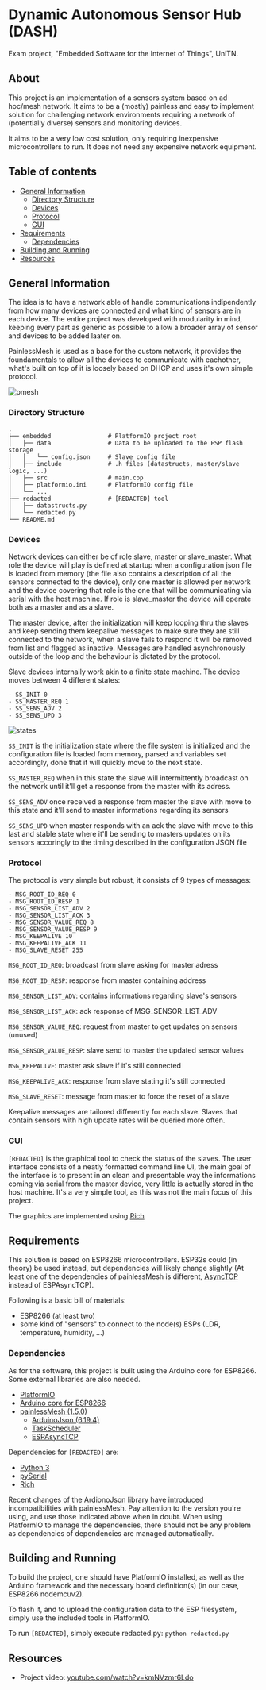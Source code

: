 # Dynamic Autonomous Sensor Hub (DASH)

Exam project, "Embedded Software for the Internet of Things", UniTN.

## About

This project is an implementation of a sensors system based on ad hoc/mesh network. It aims to be a (mostly) painless and easy to implement solution for challenging network environments requiring a network of (potentially diverse) sensors and monitoring devices.

It aims to be a very low cost solution, only requiring inexpensive microcontrollers to run. It does not need any expensive network equipment.

## Table of contents

* [General Information](#general-information)
    * [Directory Structure](#directory-structure)
    * [Devices](#devices)
    * [Protocol](#protocol)
    * [GUI](#gui)
* [Requirements](#requirements)
    * [Dependencies](#dependencies)
* [Building and Running](#building-and-running)
* [Resources](#resources)

## General Information

The idea is to have a network able of handle communications indipendently from how many devices are connected and what kind of sensors are in each device. The entire project was developed with modularity in mind, keeping every part as generic as possible to allow a broader array of sensor and devices to be added laater on.

PainlessMesh is used as a base for the custom network, it provides the foundamentals to allow all the devices to communicate with eachother, what's built on top of it is loosely based on DHCP and uses it's own simple protocol.

![pmesh](https://raw.githubusercontent.com/MarcoKeppel/IoT2021/main/readme/ESP-MESH-painlessMesh-basic-example-ESP32-ESP8266.webp)

### Directory Structure

```
.
├── embedded                # PlatformIO project root
│   ├── data                # Data to be uploaded to the ESP flash storage
│   │   └── config.json     # Slave config file
│   ├── include             # .h files (datastructs, master/slave logic, ...)
│   ├── src                 # main.cpp
│   ├── platformio.ini      # PlatformIO config file
│   └── ...
├── redacted                # [REDACTED] tool
│   ├── datastructs.py
│   └── redacted.py
└── README.md
```

### Devices
Network devices can either be of role slave,  master or slave_master. What role the device will play is defined at startup when a configuration json file is loaded from memory (the file also contains a description of all the sensors connected to the device), only one master is allowed per network and the device covering that role is the one that will be communicating via serial with the host machine. If role is slave_master the device will operate both as a master and as a slave.

The master device, after the initialization will keep looping thru the slaves and keep sending them keepalive messages to make sure they are still connected to the network, when a slave fails to respond it will be removed from list and flagged as inactive.
Messages are handled asynchronously outside of the loop and the behaviour is dictated by the protocol.

Slave devices internally work akin to a finite state machine. The device moves between 4 different states:
```
- SS_INIT 0
- SS_MASTER_REQ 1
- SS_SENS_ADV 2 
- SS_SENS_UPD 3
```

![states](https://github.com/MarcoKeppel/IoT2021/blob/main/readme/Screenshot%20from%202023-02-22%2019-06-20.png)

```SS_INIT``` is the initialization state where the file system is initialized and the configuration file is loaded from memory, parsed and variables set accordingly, done that it will quickly move to the next state.

```SS_MASTER_REQ``` when in this state the slave will intermittently broadcast on the network until it'll get a response from the master with its adress.

```SS_SENS_ADV``` once received a response from master the slave with move to this state and it'll send to master informations regarding its sensors

```SS_SENS_UPD``` when master responds with an ack the slave with move to this last and stable state where it'll be sending to masters updates on its sensors accoringly to the timing described in the configuration JSON file

### Protocol
The protocol is very simple but robust, it consists of 9 types of messages:

```
- MSG_ROOT_ID_REQ 0
- MSG_ROOT_ID_RESP 1
- MSG_SENSOR_LIST_ADV 2 
- MSG_SENSOR_LIST_ACK 3
- MSG_SENSOR_VALUE_REQ 8
- MSG_SENSOR_VALUE_RESP 9
- MSG_KEEPALIVE 10
- MSG_KEEPALIVE_ACK 11 
- MSG_SLAVE_RESET 255
```

```MSG_ROOT_ID_REQ```: broadcast from slave asking for master adress

```MSG_ROOT_ID_RESP```: response from master containing address

```MSG_SENSOR_LIST_ADV```: contains informations regarding slave's sensors 

```MSG_SENSOR_LIST_ACK```: ack response of MSG_SENSOR_LIST_ADV

```MSG_SENSOR_VALUE_REQ```: request from master to get updates on sensors (unused)

```MSG_SENSOR_VALUE_RESP```: slave send to master the updated sensor values

```MSG_KEEPALIVE```: master ask slave if it's still connected

```MSG_KEEPALIVE_ACK```: response from slave stating it's still connected

```MSG_SLAVE_RESET```: message from master to force the reset of a slave

Keepalive messages are tailored differently for each slave. Slaves that contain sensors with high update rates will be queried more often.

### GUI

```[REDACTED]``` is the graphical tool to check the status of the slaves. The user interface consists of a neatly formatted command line UI, the main goal of the interface is to present in an clean and presentable way the informations coming via serial from the master device, very little is actually stored in the host machine. It's a very simple tool, as this was not the main focus of this project.

The graphics are implemented using [Rich](https://github.com/Textualize/rich)

## Requirements

This solution is based on ESP8266 microcontrollers. ESP32s could (in theory) be used instead, but dependencies will likely change slightly (At least one of the dependencies of painlessMesh is different, [AsyncTCP](https://github.com/me-no-dev/AsyncTCP) instead of ESPAsyncTCP).

Following is a basic bill of materials:
- ESP8266 (at least two)
- some kind of "sensors" to connect to the node(s) ESPs (LDR, temperature, humidity, ...)

### Dependencies

As for the software, this project is built using the Arduino core for ESP8266. Some external libraries are also needed.
- [PlatformIO](https://platformio.org/)
- [Arduino core for ESP8266](https://github.com/esp8266/Arduino)
- [painlessMesh (1.5.0)](https://gitlab.com/painlessMesh/painlessMesh)
    - [ArduinoJson (6.19.4)](https://github.com/bblanchon/ArduinoJson)
    - [TaskScheduler](https://github.com/arkhipenko/TaskScheduler)
    - [ESPAsyncTCP](https://github.com/me-no-dev/ESPAsyncTCP)

Dependencies for ```[REDACTED]``` are:
- [Python 3](https://www.python.org/downloads/)
- [pySerial](https://github.com/pyserial/pyserial)
- [Rich](https://github.com/Textualize/rich)

Recent changes of the ArdionoJson library have introduced incompatibilities with painlessMesh. Pay attention to the version you're using, and use those indicated above when in doubt. When using PlatformIO to manage the dependencies, there should not be any problem as dependencies of dependencies are managed automatically.

## Building and Running

To build the project, one should have PlatformIO installed, as well as the Arduino framework and the necessary board definition(s) (in our case, ESP8266 nodemcuv2).

To flash it, and to upload the configuration data to the ESP filesystem, simply use the included tools in PlatformIO.

To run ```[REDACTED]```, simply execute redacted.py: ```python redacted.py```

## Resources

- Project video: [youtube.com/watch?v=kmNVzmr6Ldo](https://www.youtube.com/watch?v=kmNVzmr6Ldo)
